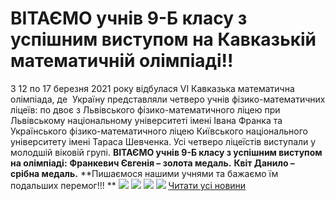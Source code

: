 
# ВІТАЄМО учнів 9-Б класу з успішним виступом на Кавказькій математичній олімпіаді!!
З 12 по 17 березня 2021 року відбулася VI Кавказька математична олімпіада, де  Україну представляли четверо учнів фізико-математичних ліцеїв: по двоє з Львівського фізико-математичного ліцею при Львівському національному університеті імені Івана Франка та Українського фізико-математичного ліцею Київського національного університету імені Тараса Шевченка. Усі четверо ліцеїстів виступали у молодшій віковій групі.
**ВІТАЄМО учнів 9-Б класу з успішним виступом на олімпіаді:**
**Франкевич Євгенія – золота медаль.**
**Квіт Данило – срібна медаль.**
**Пишаємося нашими учнями та бажаємо їм подальших перемог!!! **
[**![](/images/вітаємо-учнів-9-б-класу-з-успішним-виступом-на-кавказькій/франкевич.jpg)**](/images/вітаємо-учнів-9-б-класу-з-успішним-виступом-на-кавказькій/франкевич.jpg)
[**![](/images/вітаємо-учнів-9-б-класу-з-успішним-виступом-на-кавказькій/квіт.jpg)**](/images/вітаємо-учнів-9-б-класу-з-успішним-виступом-на-кавказькій/квіт.jpg)
**![](/images/вітаємо-учнів-9-б-класу-з-успішним-виступом-на-кавказькій/img_20210325_150145.jpg)**
**![](/images/вітаємо-учнів-9-б-класу-з-успішним-виступом-на-кавказькій/img_20210325_150138.jpg)**
[Читати усі новини](/news)
       